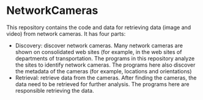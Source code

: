 # NetworkCameras

This repository contains the code and data for retrieving data (image and video) from network cameras. It has four parts:

* Discovery: discover network cameras. Many network cameras are shown on consolidated web sites (for example, in the web sites of departments of transportation. The programs in this repository analyze the sites to identify network cameras. The programs here also discover the metadata of the cameras (for example, locations and orientations)
* Retrieval: retrieve data from the cameras. After finding the cameras, the data need to be retrieved for further analysis. The programs here are responsible retrieving the data. 
